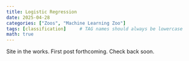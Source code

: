 ```yaml
---
title: Logistic Regression
date: 2025-04-28
categories: ["Zoos", "Machine Learning Zoo"]
tags: [classification]     # TAG names should always be lowercase
math: true
---
```


Site in the works. First post forthcoming. Check back soon.
